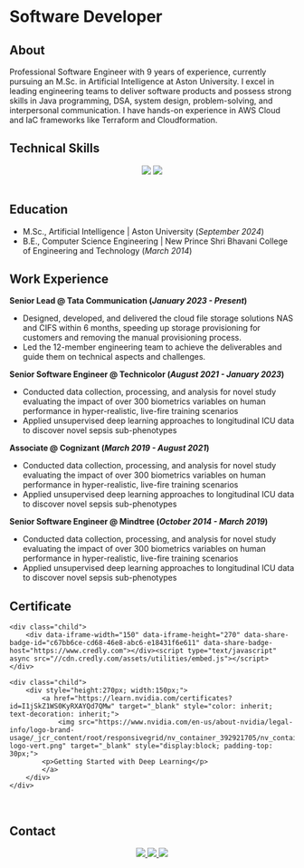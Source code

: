 # Software Developer

## About
Professional Software Engineer with 9 years of experience, currently pursuing an M.Sc. in Artificial Intelligence at Aston University. I excel in leading engineering teams to deliver software products and possess strong skills in Java programming, DSA, system design, problem-solving, and interpersonal communication. I have hands-on experience in AWS Cloud and IaC frameworks like Terraform and Cloudformation.

## Technical Skills 

<div align="center">
    <img src="https://skillicons.dev/icons?i=java,python,spring,aws,html,css,js,jquery,mysql,dynamodb,elasticsearch,terraform,selenium" />
    <img src="https://skillicons.dev/icons?i=github,git,bitbucket,maven,jenkins,vscode,eclipse,idea,pycharm,vscode,windows,linux" />
</div>
<br>

## Education
- M.Sc., Artificial Intelligence	 | Aston University (_September 2024_)	 			        		
- B.E., Computer Science Engineering	 | New Prince Shri Bhavani College of Engineering and Technology (_March 2014_)

## Work Experience
**Senior Lead @ Tata Communication (_January 2023 - Present_)**
- Designed, developed, and delivered the cloud file storage solutions NAS and CIFS within 6 months, speeding up storage provisioning for customers and removing the manual provisioning process.
- Led the 12-member engineering team to achieve the deliverables and guide them on technical aspects and challenges. 

**Senior Software Engineer @ Technicolor (_August 2021 - January 2023_)**
- Conducted data collection, processing, and analysis for novel study evaluating the impact of over 300 biometrics variables on human performance in hyper-realistic, live-fire training scenarios
- Applied unsupervised deep learning approaches to longitudinal ICU data to discover novel sepsis sub-phenotypes

**Associate @ Cognizant (_March 2019 - August 2021_)**
- Conducted data collection, processing, and analysis for novel study evaluating the impact of over 300 biometrics variables on human performance in hyper-realistic, live-fire training scenarios
- Applied unsupervised deep learning approaches to longitudinal ICU data to discover novel sepsis sub-phenotypes

**Senior Software Engineer @ Mindtree (_October 2014 - March 2019_)**
- Conducted data collection, processing, and analysis for novel study evaluating the impact of over 300 biometrics variables on human performance in hyper-realistic, live-fire training scenarios
- Applied unsupervised deep learning approaches to longitudinal ICU data to discover novel sepsis sub-phenotypes

## Certificate

<link href='/assets/style/custom_style.css' rel='stylesheet'>
<div class="parent">
    <div class="child">
        <div data-iframe-width="150" data-iframe-height="270" data-share-badge-id="65de2deb-1422-47d4-8a73-4612bd977719" data-share-badge-host="https://www.credly.com"></div><script type="text/javascript" async src="//cdn.credly.com/assets/utilities/embed.js"></script>
    </div>

    <div class="child">
        <div data-iframe-width="150" data-iframe-height="270" data-share-badge-id="c67bb6ce-cd68-46e8-abc6-e18431f6e611" data-share-badge-host="https://www.credly.com"></div><script type="text/javascript" async src="//cdn.credly.com/assets/utilities/embed.js"></script>
    </div>

    <div class="child">
        <div style="height:270px; width:150px;">
            <a href="https://learn.nvidia.com/certificates?id=I1jSkZ1WS0KyRXAYQd7QMw" target="_blank" style="color: inherit; text-decoration: inherit;">
                <img src="https://www.nvidia.com/en-us/about-nvidia/legal-info/logo-brand-usage/_jcr_content/root/responsivegrid/nv_container_392921705/nv_container/nv_image.coreimg.100.850.png/1703060329053/nvidia-logo-vert.png" target="_blank" style="display:block; padding-top: 30px;">
            <p>Getting Started with Deep Learning</p>
            </a>
        </div>
    </div>

</div>
<br>

## Contact
<div align="center"> 
  <a href="mailto:tsmbalu@hotmail.com">
    <img src="https://img.shields.io/badge/Microsoft_Outlook-0078D4?style=for-the-badge&logo=microsoft-outlook&logoColor=white" />
  </a>
  <a href="https://www.linkedin.com/in/balasubramani-tsm/" target="_blank">
    <img src="https://img.shields.io/badge/LinkedIn-0077B5?style=for-the-badge&logo=linkedin&logoColor=white" target="_blank" />
  </a>
  <a href="https://tsmbalu.github.io/" target="_blank">
     <img src="https://img.shields.io/badge/Portfolio-FF5722?style=for-the-badge&logo=todoist&logoColor=white" target="_blank" />
  </a>
</div>

